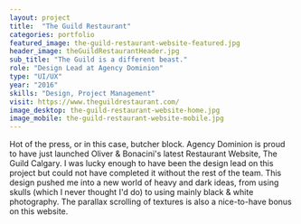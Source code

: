 ```yaml
---
layout: project
title:  "The Guild Restaurant"
categories: portfolio
featured_image: the-guild-restaurant-website-featured.jpg
header_image: theGuildRestaurantHeader.jpg
sub_title: "The Guild is a different beast."
role: "Design Lead at Agency Dominion"
type: "UI/UX"
year: "2016"
skills: "Design, Project Management"
visit: https://www.theguildrestaurant.com/
image_desktop: the-guild-restaurant-website-home.jpg
image_mobile: the-guild-restaurant-website-mobile.jpg
---
```


Hot of the press, or in this case, butcher block. Agency Dominion is proud to have
just launched Oliver & Bonacini's latest Restaurant Website, The Guild Calgary.
I was lucky enough to have been the design lead on this project but could not have
completed it without the rest of the team. This design pushed me into a new world of
heavy and dark ideas, from using skulls (which I never thought I'd do) to using
mainly black & white photography. The parallax scrolling of textures is also a
nice-to-have bonus on this website.
